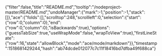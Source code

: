 {"filter":false,"title":"README.md","tooltip":"/nodeproject-master/README.md","undoManager":{"mark":-1,"position":-1,"stack":[]},"ace":{"folds":[],"scrolltop":248,"scrollleft":0,"selection":{"start":{"row":0,"column":0},"end":{"row":0,"column":0},"isBackwards":true},"options":{"guessTabSize":true,"useWrapMode":false,"wrapToView":true},"firstLineState":{"row":16,"state":"allowBlock","mode":"ace/mode/markdown"}},"timestamp":1518681429244,"hash":"ab74dcde012077c7c11f18416bd7dfba49f688ca"}